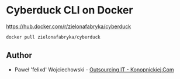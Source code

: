 # Cyberduck CLI on Docker

https://hub.docker.com/r/zielonafabryka/cyberduck

```bash
docker pull zielonafabryka/cyberduck
```

## Author
* Paweł 'felixd' Wojciechowski - [Outsourcing IT - Konopnickiej.Com](https://konopnickiej.com)
